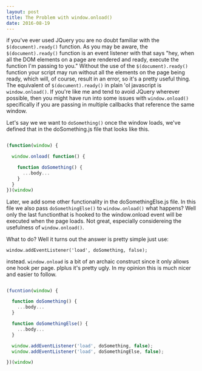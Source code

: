 ```yaml
---
layout: post
title: The Problem with window.onload()
date: 2016-08-19
---
```



if you've ever used JQuery you are no doubt familiar with the `$(document).ready()` function. As
you may be aware, the `$(document).ready()` function is an event listener with that says "hey, when
all the DOM elements on a page are rendered and ready, execute the function I'm passing to you."
Without the use of the `$(document).ready()` function your script may run without all the elements on the page being ready, which will, of course, result in an error, so it's a pretty useful thing. The equivalent of `$(document).ready()` in plain 'ol javascript is `window.onload()`. If you're like
me and tend to avoid JQuery wherever possible, then you might have run into some issues with
`window.onload()` specifically if you are passing in multiple callbacks that reference the
same window.


Let's say we we want to `doSomething()` once the window loads, we've defined that in the
doSomething.js file that looks like this.


```javascript

(function(window) {

  window.onload( function() {

    function doSomething() {
      ...body...
    }
  }
})(window)

```


Later, we add some other functionality in the doSomethingElse.js file. In this
file we also pass `doSomethingElse()` to `window.onload()` what happens? Well only the last functionthat is hooked to the window.onload event will be executed when the page loads. Not great,
especially considereing the usefulness of `window.onload()`.


What to do? Well it turns out the answer is pretty simple just use:

`window.addEventListener('load', doSomething, false);`

instead. `window.onload` is a bit of an archaic construct since it only allows one hook per page. plplus it's pretty ugly. In my opinion this is much nicer and easier to follow.


```javascript

(fucntion(window) {

  function doSomething() {
    ...body...
  }

  function doSomethingElse() {
    ...body...
  }

  window.addEventListener('load', doSomething, false);
  window.addEventListener('load', doSomethingElse, false);

})(window)

```

